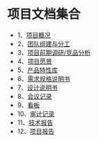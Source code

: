 # 项目文档集合

- 1、[项目概况](01-about.md)
- 2、[团队组建与分工](02-team-profile)
- 3、[项目前期调研/竞品分析](03-invest.md)
- 4、[项目愿景](04-vision.md)
- 5、[产品特性库](05-backlog.md)
- 6、[需求规格说明书](06-43quirements.md)
- 7、[设计说明书](07-designs.md)
- 8、[会议记录](x1-meetings.md)
- 9、[看板](X2-kanban.md)
- 10、[审计记录](auditing-records.md)
- 11、[技术报告](x4-techniques.md)
- 12、[项目报告](x5-summary.md)